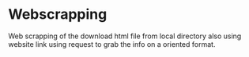 # Webscrapping
Web scrapping of the download html file from local directory also using website link using request to grab the info on a oriented format.
